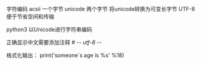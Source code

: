 字符编码
acsii 一个字节
unicode 两个字节
将unicode转换为可变长字节 UTF-8
便于节省空间和传输

python3 以Unicode进行字符串编码

正确显示中文需要添加注释 # -*- utf-8 -*-

格式化输出：
print('someone`s age is %s' %18)
